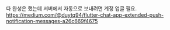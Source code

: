 다 완성은 했는데 서버에서 자동으로 보내려면 계정 업글 필요.<br>
https://medium.com/@duytq94/flutter-chat-app-extended-push-notification-messages-a26c669f4675
